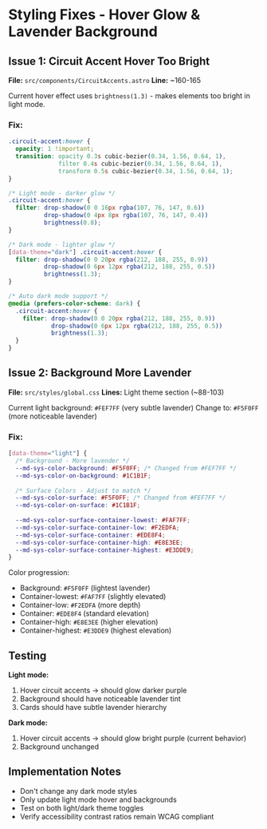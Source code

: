 # Styling Fixes - Hover Glow & Lavender Background

## Issue 1: Circuit Accent Hover Too Bright

**File:** `src/components/CircuitAccents.astro`
**Line:** ~160-165

Current hover effect uses `brightness(1.3)` - makes elements too bright in light mode.

### Fix:
```css
.circuit-accent:hover {
  opacity: 1 !important;
  transition: opacity 0.3s cubic-bezier(0.34, 1.56, 0.64, 1), 
              filter 0.4s cubic-bezier(0.34, 1.56, 0.64, 1),
              transform 0.5s cubic-bezier(0.34, 1.56, 0.64, 1);
}

/* Light mode - darker glow */
.circuit-accent:hover {
  filter: drop-shadow(0 0 16px rgba(107, 76, 147, 0.6)) 
          drop-shadow(0 4px 8px rgba(107, 76, 147, 0.4))
          brightness(0.8);
}

/* Dark mode - lighter glow */
[data-theme="dark"] .circuit-accent:hover {
  filter: drop-shadow(0 0 20px rgba(212, 188, 255, 0.9)) 
          drop-shadow(0 6px 12px rgba(212, 188, 255, 0.5))
          brightness(1.3);
}

/* Auto dark mode support */
@media (prefers-color-scheme: dark) {
  .circuit-accent:hover {
    filter: drop-shadow(0 0 20px rgba(212, 188, 255, 0.9)) 
            drop-shadow(0 6px 12px rgba(212, 188, 255, 0.5))
            brightness(1.3);
  }
}
```

## Issue 2: Background More Lavender

**File:** `src/styles/global.css`
**Lines:** Light theme section (~88-103)

Current light background: `#FEF7FF` (very subtle lavender)
Change to: `#F5F0FF` (more noticeable lavender)

### Fix:
```css
[data-theme="light"] {
  /* Background - More lavender */
  --md-sys-color-background: #F5F0FF; /* Changed from #FEF7FF */
  --md-sys-color-on-background: #1C1B1F;
  
  /* Surface Colors - Adjust to match */
  --md-sys-color-surface: #F5F0FF; /* Changed from #FEF7FF */
  --md-sys-color-on-surface: #1C1B1F;
  
  --md-sys-color-surface-container-lowest: #FAF7FF;
  --md-sys-color-surface-container-low: #F2EDFA;
  --md-sys-color-surface-container: #EDE8F4;
  --md-sys-color-surface-container-high: #E8E3EE;
  --md-sys-color-surface-container-highest: #E3DDE9;
}
```

Color progression:
- Background: `#F5F0FF` (lightest lavender)
- Container-lowest: `#FAF7FF` (slightly elevated)
- Container-low: `#F2EDFA` (more depth)
- Container: `#EDE8F4` (standard elevation)
- Container-high: `#E8E3EE` (higher elevation)
- Container-highest: `#E3DDE9` (highest elevation)

## Testing

**Light mode:**
1. Hover circuit accents → should glow darker purple
2. Background should have noticeable lavender tint
3. Cards should have subtle lavender hierarchy

**Dark mode:**
1. Hover circuit accents → should glow bright purple (current behavior)
2. Background unchanged

## Implementation Notes

- Don't change any dark mode styles
- Only update light mode hover and backgrounds
- Test on both light/dark theme toggles
- Verify accessibility contrast ratios remain WCAG compliant
